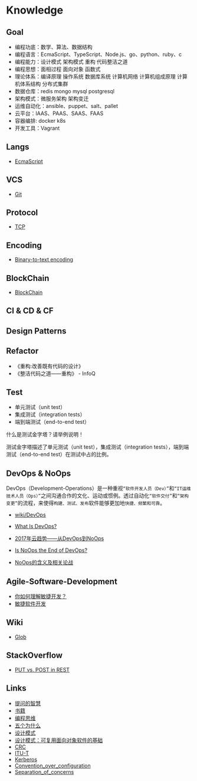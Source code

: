 # Knowledge

## Goal

* 编程功底：数学、算法、数据结构
* 编程语言：EcmaScript、TypeScript、Node.js、go、python、ruby、c
* 编程能力：设计模式 架构模式 重构 代码整洁之道
* 编程思想：面相过程 面向对象 函数式
* 理论体系：编译原理 操作系统 数据库系统 计算机网络 计算机组成原理 计算机体系结构 分布式集群
* 数据仓库：redis mongo mysql postgresql
* 架构模式：微服务架构 架构变迁
* 运维自动化：ansible、puppet、salt、pallet
* 云平台：IAAS、PAAS、SAAS、FAAS
* 容器编排: docker k8s
* 开发工具：Vagrant

## Langs

* [EcmaScript](langs/ecmascript)

## VCS

* [Git](vcs/git)

## Protocol

* [TCP](protocol/tcp.md)

## Encoding

* [Binary-to-text encoding](encoding/binary-to-text.md)

## BlockChain

* [BlockChain](blockchain/blockchain.md)

## CI & CD & CF

## Design Patterns

## Refactor

* 《重构:改善既有代码的设计》
* 《整洁代码之道——重构》 - InfoQ

## Test

* 单元测试（unit test）
* 集成测试（integration tests）
* 端到端测试（end-to-end test）

什么是测试金字塔？请举例说明！

测试金字塔描述了单元测试（unit test），集成测试（integration tests），端到端测试（end-to-end test）在测试中占的比例。

## DevOps & NoOps

DevOps（Development-Operations）是一种重视`“软件开发人员（Dev）”`和`“IT运维技术人员（Ops）”`之间沟通合作的文化、运动或惯例。透过自动化`“软件交付”`和`“架构变更”`的流程，来使得`构建、测试、发布`软件能够更加地`快捷、频繁和可靠`。

* [wiki/DevOps](https://zh.wikipedia.org/wiki/DevOps)
* [What Is DevOps?](https://theagileadmin.com/what-is-devops/)

* [2017年云趋势——从DevOps到NoOps](http://dockone.io/article/2126)
* [Is NoOps the End of DevOps?](https://blog.appdynamics.com/engineering/is-noops-the-end-of-devops-think-again/)
* [NoOps的含义及相关论战](http://www.infoq.com/cn/news/2012/03/NoOps)

## Agile-Software-Development

* [你如何理解敏捷开发？](https://www.zhihu.com/question/19645396)
* [敏捷软件开发](https://zh.wikipedia.org/wiki/敏捷软件开发)

## Wiki

* [Glob](https://en.wikipedia.org/wiki/Glob_(programming))

## StackOverflow

* [PUT vs. POST in REST](https://stackoverflow.com/questions/630453/put-vs-post-in-rest)

## Links

* [提问的智慧](http://doc.zengrong.net/smart-questions/cn.html)
* [书籍](books.md)
* [编程思维](programming-thinking.md)
* [五个为什么](https://zh.wikipedia.org/wiki/五个为什么)
* [设计模式](https://zh.wikipedia.org/wiki/设计模式)
* [设计模式：可复用面向对象软件的基础](https://zh.wikipedia.org/wiki/设计模式：可复用面向对象软件的基础)
* [CRC](https://en.wikipedia.org/wiki/Cyclic_redundancy_check)
* [ITU-T](https://en.wikipedia.org/wiki/ITU-T)
* [Kerberos](https://zh.wikipedia.org/wiki/Kerberos)
* [Convention_over_configuration](https://en.wikipedia.org/wiki/Convention_over_configuration)
* [Separation_of_concerns](https://en.wikipedia.org/wiki/Separation_of_concerns)
